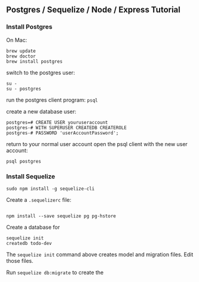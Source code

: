 ## Postgres / Sequelize / Node / Express Tutorial

### Install Postgres

On Mac:
```
brew update
brew doctor
brew install postgres
```

switch to the postgres user:
```
su -
su - postgres
```

run the postgres client program: `psql`

create a new database user:
```
postgres=# CREATE USER youruseraccount
postgres-# WITH SUPERUSER CREATEDB CREATEROLE
postgres-# PASSWORD 'userAccountPassword';
```

return to your normal user account open the psql client with the new user account:

```
psql postgres
```


### Install Sequelize

```
sudo npm install -g sequelize-cli
```

Create a `.sequelizerc` file:

```
```

```
npm install --save sequelize pg pg-hstore
```

Create a database for

```
sequelize init
createdb todo-dev
```

The `sequelize init` command above creates model and migration files.  Edit those files.

Run `sequelize db:migrate` to create the 
